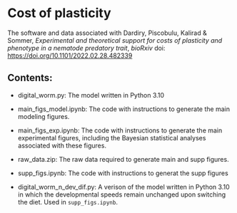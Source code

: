 # Cost of plasticity

The software and data associated with Dardiry, Piscobulu, Kalirad & Sommer, _Experimental and theoretical support for costs of plasticity and phenotype in a nematode predatory trait_, *bioRxiv* doi: https://doi.org/10.1101/2022.02.28.482339

## Contents:

+ digital_worm.py: The model written in Python 3.10

+ main_figs_model.ipynb: The code with instructions to generate the main modeling figures.

+ main_figs_exp.ipynb: The code with instructions to generate the main experimental figures, including the Bayesian statistical analyses associated with these figures.

+ raw_data.zip: The raw data required to generate main and supp figures. 

+ supp_figs.ipynb: The code with instructions to generat the supp figures

+ digital_worm_n_dev_dif.py: A verison of the model written in Python 3.10 in which the developmental speeds remain unchanged upon switching the diet. Used in `supp_figs.ipynb`. 



